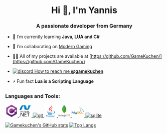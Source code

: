 <h1 align="center">Hi 👋, I'm Yannis</h1>
<h3 align="center">A passionate developer from Germany</h3>

- 🌱 I’m currently learning **Java, LUA and C#**

- 👯 I’m collaborating on [Modern Gaming](https://modern-gaming.net/)

- 👨‍💻 All of my projects are available at [https://github.com/GameKuchen/](https://github.com/GameKuchen/)

- <a href="https://discord.gg/NfNAKmKe" target="_blank"><img src="https://discord.com/assets/f8389ca1a741a115313bede9ac02e2c0.svg" alt="discord" width="20" height="20"/> How to reach me **@gamekuchen** </a>

- ⚡ Fun fact **Lua is a Scripting Language**


<h3 align="left">Languages and Tools:</h3>
<a href="https://www.w3schools.com/cs/" target="_blank"> <img src="https://raw.githubusercontent.com/devicons/devicon/master/icons/csharp/csharp-original.svg" alt="csharp" width="40" height="40"/> </a> <a href="https://dotnet.microsoft.com/" target="_blank"> <img src="https://raw.githubusercontent.com/devicons/devicon/master/icons/dot-net/dot-net-original-wordmark.svg" alt="dotnet" width="40" height="40"/> </a> <a href="https://git-scm.com/" target="_blank"> <img src="https://www.vectorlogo.zone/logos/git-scm/git-scm-icon.svg" alt="git" width="40" height="40"/> </a> <a href="https://www.java.com" target="_blank"> <img src="https://raw.githubusercontent.com/devicons/devicon/master/icons/java/java-original.svg" alt="java" width="40" height="40"/> </a> <a href="https://www.mongodb.com/" target="_blank"> <img src="https://raw.githubusercontent.com/devicons/devicon/master/icons/mongodb/mongodb-original-wordmark.svg" alt="mongodb" width="40" height="40"/> </a> <a href="https://www.mysql.com/" target="_blank"> <img src="https://raw.githubusercontent.com/devicons/devicon/master/icons/mysql/mysql-original-wordmark.svg" alt="mysql" width="40" height="40"/> </a> <a href="https://www.sqlite.org/" target="_blank"> <img src="https://www.vectorlogo.zone/logos/sqlite/sqlite-icon.svg" alt="sqlite" width="40" height="40"/> </a> </p>

[![Gamekuchen's GitHub stats](https://github-readme-stats.vercel.app/api?username=gamekuchen&theme=dark&show_icons=true)](https://github.com/anuraghazra/github-readme-stats)
[![Top Langs](https://github-readme-stats.vercel.app/api/top-langs/?username=gamekuchen&theme=dark)](https://github.com/anuraghazra/github-readme-stats)
